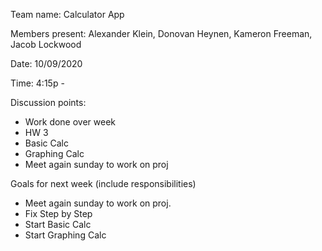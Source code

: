 Team name: Calculator App

Members present: Alexander Klein, Donovan Heynen, Kameron Freeman, Jacob Lockwood

Date: 10/09/2020

Time: 4:15p - 

Discussion points: 

* Work done over week
* HW 3
* Basic Calc
* Graphing Calc
* Meet again sunday to work on proj

Goals for next week (include responsibilities)

* Meet again sunday to work on proj.
* Fix Step by Step
* Start Basic Calc
* Start Graphing Calc
